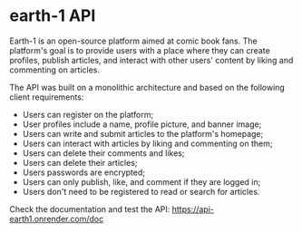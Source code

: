 # earth-1 API

Earth-1 is an open-source platform aimed at comic book fans. The platform's goal is to provide users with a place where they can create profiles, publish articles, and interact with other users' content by liking and commenting on articles.

The API was built on a monolithic architecture and based on the following client requirements:

- Users can register on the platform;
- User profiles include a name, profile picture, and banner image;
- Users can write and submit articles to the platform's homepage;
- Users can interact with articles by liking and commenting on them;
- Users can delete their comments and likes;
- Users can delete their articles;
- Users passwords are encrypted;
- Users can only publish, like, and comment if they are logged in;
- Users don't need to be registered to read or search for articles.

Check the documentation and test the API: https://api-earth1.onrender.com/doc
